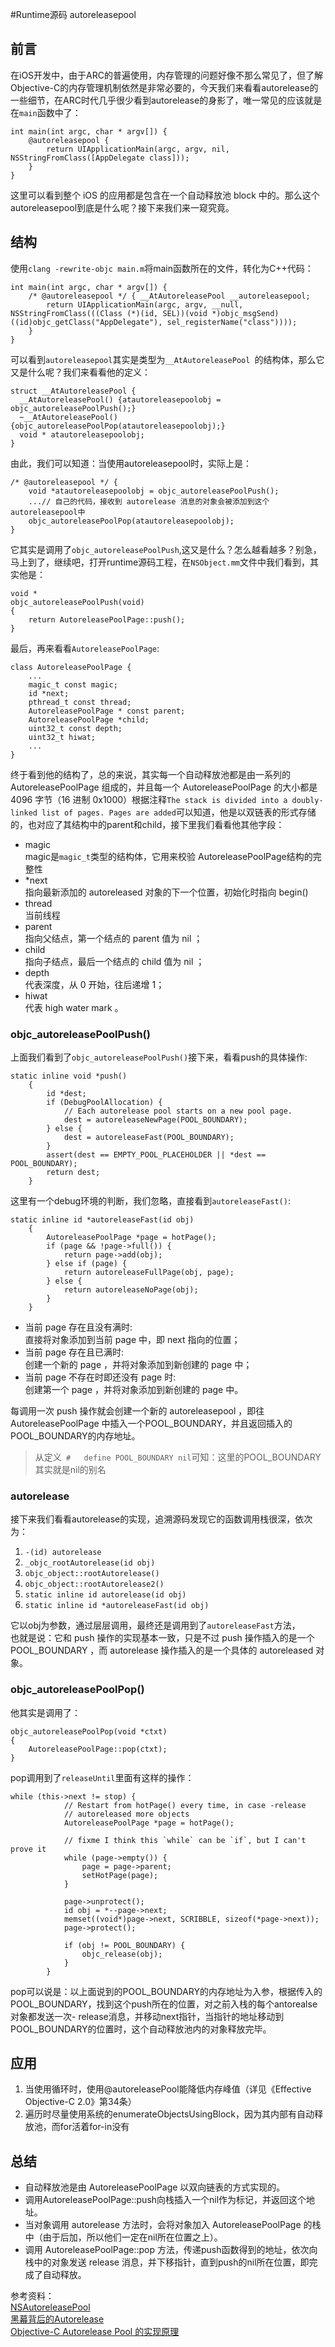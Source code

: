 #Runtime源码 autoreleasepool

## 前言
  
在iOS开发中，由于ARC的普遍使用，内存管理的问题好像不那么常见了，但了解Objective-C的内存管理机制依然是非常必要的，今天我们来看看autorelease的一些细节，在ARC时代几乎很少看到autorelease的身影了，唯一常见的应该就是在```main```函数中了：  

```
int main(int argc, char * argv[]) {
    @autoreleasepool {
        return UIApplicationMain(argc, argv, nil, NSStringFromClass([AppDelegate class]));
    }
}
```  
这里可以看到整个 iOS 的应用都是包含在一个自动释放池 block 中的。那么这个autoreleasepool到底是什么呢？接下来我们来一窥究竟。

## 结构
使用```clang -rewrite-objc main.m```将main函数所在的文件，转化为C++代码：

```
int main(int argc, char * argv[]) {
    /* @autoreleasepool */ { __AtAutoreleasePool __autoreleasepool; 
        return UIApplicationMain(argc, argv, __null, NSStringFromClass(((Class (*)(id, SEL))(void *)objc_msgSend)((id)objc_getClass("AppDelegate"), sel_registerName("class"))));
    }
}
```
可以看到```autoreleasepool```其实是类型为```__AtAutoreleasePool ```的结构体，那么它又是什么呢？我们来看看他的定义：  

```
struct __AtAutoreleasePool {
  __AtAutoreleasePool() {atautoreleasepoolobj = objc_autoreleasePoolPush();}
  ~__AtAutoreleasePool() {objc_autoreleasePoolPop(atautoreleasepoolobj);}
  void * atautoreleasepoolobj;
}
```
由此，我们可以知道：当使用autoreleasepool时，实际上是：

```
/* @autoreleasepool */ {
    void *atautoreleasepoolobj = objc_autoreleasePoolPush();
    ...// 自己的代码，接收到 autorelease 消息的对象会被添加到这个 autoreleasepool中
    objc_autoreleasePoolPop(atautoreleasepoolobj);
}
```

它其实是调用了```objc_autoreleasePoolPush```,这又是什么？怎么越看越多？别急，马上到了，继续吧，打开runtime源码工程，在```NSObject.mm```文件中我们看到，其实他是：  

```
void *
objc_autoreleasePoolPush(void)
{
    return AutoreleasePoolPage::push();
}
```  
最后，再来看看```AutoreleasePoolPage```:  

```
class AutoreleasePoolPage {
	...
	magic_t const magic;
    id *next;
    pthread_t const thread;
    AutoreleasePoolPage * const parent;
    AutoreleasePoolPage *child;
    uint32_t const depth;
    uint32_t hiwat;
    ...
}
```  
终于看到他的结构了，总的来说，其实每一个自动释放池都是由一系列的 AutoreleasePoolPage 组成的，并且每一个 AutoreleasePoolPage 的大小都是 4096 字节（16 进制 0x1000）根据注释``` The stack is divided into a doubly-linked list of pages. Pages are added ```可以知道，他是以双链表的形式存储的，也对应了其结构中的parent和child，接下里我们看看他其他字段：  

- magic  
magic是```magic_t```类型的结构体，它用来校验 AutoreleasePoolPage结构的完整性 
- *next  
指向最新添加的 autoreleased 对象的下一个位置，初始化时指向 begin() 
- thread  
当前线程
- parent  
指向父结点，第一个结点的 parent 值为 nil ；
- child   
指向子结点，最后一个结点的 child 值为 nil ；
- depth   
代表深度，从 0 开始，往后递增 1；
- hiwat  
代表 high water mark 。


### objc_autoreleasePoolPush()
上面我们看到了```objc_autoreleasePoolPush()```接下来，看看push的具体操作:  

```
static inline void *push() 
    {
        id *dest;
        if (DebugPoolAllocation) {
            // Each autorelease pool starts on a new pool page.
            dest = autoreleaseNewPage(POOL_BOUNDARY);
        } else {
            dest = autoreleaseFast(POOL_BOUNDARY);
        }
        assert(dest == EMPTY_POOL_PLACEHOLDER || *dest == POOL_BOUNDARY);
        return dest;
    }
```
这里有一个debug环境的判断，我们忽略，直接看到```autoreleaseFast()```:  

```
static inline id *autoreleaseFast(id obj)
    {
        AutoreleasePoolPage *page = hotPage();
        if (page && !page->full()) {
            return page->add(obj);
        } else if (page) {
            return autoreleaseFullPage(obj, page);
        } else {
            return autoreleaseNoPage(obj);
        }
    }
```
- 当前 page 存在且没有满时:  
直接将对象添加到当前 page 中，即 next 指向的位置；
- 当前 page 存在且已满时:  
创建一个新的 page ，并将对象添加到新创建的 page 中；
- 当前 page 不存在时即还没有 page 时:  
创建第一个 page ，并将对象添加到新创建的 page 中。  

每调用一次 push 操作就会创建一个新的 autoreleasepool ，即往 AutoreleasePoolPage 中插入一个POOL_BOUNDARY，并且返回插入的 POOL_BOUNDARY的内存地址。
>从定义``` #   define POOL_BOUNDARY nil```可知：这里的POOL_BOUNDARY其实就是nil的别名
 
### autorelease  
接下来我们看看autorelease的实现，追溯源码发现它的函数调用栈很深，依次为：  

1. ```-(id) autorelease```  
2. ```_objc_rootAutorelease(id obj)``` 
3. ```objc_object::rootAutorelease()``` 
4. ```objc_object::rootAutorelease2()``` 
5.  ```static inline id autorelease(id obj)``` 
6. ```static inline id *autoreleaseFast(id obj)```  

它以obj为参数，通过层层调用，最终还是调用到了```autoreleaseFast```方法，  
也就是说：它和 push 操作的实现基本一致，只是不过 push 操作插入的是一个 POOL_BOUNDARY ，而 autorelease 操作插入的是一个具体的 autoreleased 对象。
 
### objc_autoreleasePoolPop()  
他其实是调用了：  

```
objc_autoreleasePoolPop(void *ctxt)
{
    AutoreleasePoolPage::pop(ctxt);
}
```
pop调用到了```releaseUntil```里面有这样的操作：  

```
while (this->next != stop) {
            // Restart from hotPage() every time, in case -release 
            // autoreleased more objects
            AutoreleasePoolPage *page = hotPage();

            // fixme I think this `while` can be `if`, but I can't prove it
            while (page->empty()) {
                page = page->parent;
                setHotPage(page);
            }

            page->unprotect();
            id obj = *--page->next;
            memset((void*)page->next, SCRIBBLE, sizeof(*page->next));
            page->protect();

            if (obj != POOL_BOUNDARY) {
                objc_release(obj);
            }
        }
```

pop可以说是：以上面说到的POOL_BOUNDARY的内存地址为入参，根据传入的POOL_BOUNDARY，找到这个push所在的位置，对之前入栈的每个antorealse对象都发送一次- release消息，并移动next指针，当指针的地址移动到POOL_BOUNDARY的位置时，这个自动释放池内的对象释放完毕。  

## 应用
1. 当使用循环时，使用@autoreleasePool能降低内存峰值（详见《Effective Objective-C 2.0》第34条）
2. 遍历时尽量使用系统的enumerateObjectsUsingBlock，因为其内部有自动释放池，而for活着for-in没有

## 总结
- 自动释放池是由 AutoreleasePoolPage 以双向链表的方式实现的。
- 调用AutoreleasePoolPage::push向栈插入一个nil作为标记，并返回这个地址。
- 当对象调用 autorelease 方法时，会将对象加入 AutoreleasePoolPage 的栈中（由于后加，所以他们一定在nil所在位置之上）。
- 调用 AutoreleasePoolPage::pop 方法，传递push函数得到的地址，依次向栈中的对象发送 release 消息，并下移指针，直到push的nil所在位置，即完成了自动释放。

参考资料：  
[NSAutoreleasePool](https://developer.apple.com/documentation/foundation/nsautoreleasepool#//apple_ref/occ/cl/NSAutoreleasePool)  
[黑幕背后的Autorelease](https://blog.sunnyxx.com/2014/10/15/behind-autorelease/)  
[Objective-C Autorelease Pool 的实现原理](http://blog.leichunfeng.com/blog/2015/05/31/objective-c-autorelease-pool-implementation-principle/)
